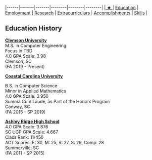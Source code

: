 |------|-------|-------|--------|--------|--------|
|[ ★ ](index.md) | [Education](education.md) | [Employment](employment.md) | [Research](publications.md) | [Extracurriculars](activities.md) | [Accomplishments](accomplishments.md) | [Skills](skills.md) |


## Education History

**[Clemson University](https://www.clemson.edu/cecas/departments/ece/)**  
M.S. in Computer Engineering  
Focus in TBD  
4.0 GPA Scale: 3.98  
Clemson, SC  
(FA 2019 - Present)  

**[Coastal Carolina University](https://www.coastal.edu/computing/)**
<p>
B.S. in Computer Science<br>
Minor in Applied Mathematics<br>
4.0 GPA Scale: 3.950<br>
Summa Cum Laude, as Part of the Honors Program<br>
Conway, SC<br>
(FA 2015 - SP 2019)  
</p>

**[Ashley Ridge High School](https://www.ddtwo.org/Domain/203)**  
4.0 GPA Scale: 3.876  
SC UGP GPA Scale: 4.667  
Class Rank: 11/450  
ACT Scores: E: 30, M: 25, R: 27, S: 29, Comp: 28  
Summerville, SC  
(FA 2011 - SP 2015)  

